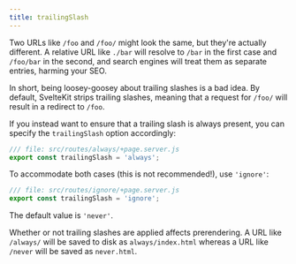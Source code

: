 ```yaml
---
title: trailingSlash
---
```


Two URLs like `/foo` and `/foo/` might look the same, but they're actually different. A relative URL like `./bar` will resolve to `/bar` in the first case and `/foo/bar` in the second, and search engines will treat them as separate entries, harming your SEO.

In short, being loosey-goosey about trailing slashes is a bad idea. By default, SvelteKit strips trailing slashes, meaning that a request for `/foo/` will result in a redirect to `/foo`.

If you instead want to ensure that a trailing slash is always present, you can specify the `trailingSlash` option accordingly:

```js
/// file: src/routes/always/+page.server.js
export const trailingSlash = 'always';
```

To accommodate both cases (this is not recommended!), use `'ignore'`:

```js
/// file: src/routes/ignore/+page.server.js
export const trailingSlash = 'ignore';
```

The default value is `'never'`.

Whether or not trailing slashes are applied affects prerendering. A URL like `/always/` will be saved to disk as `always/index.html` whereas a URL like `/never` will be saved as `never.html`.
